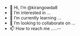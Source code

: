 - 👋 Hi, I’m @kirangowda8
- 👀 I’m interested in ...
- 🌱 I’m currently learning ...
- 💞️ I’m looking to collaborate on ...
- 📫 How to reach me .....--

<!---
kirangowda8/kirangowda8 is a ✨ special ✨ repository because its `README.md` (this file) appears on your GitHub profile.
You can click the Preview link to take a look at your changes.
--->
